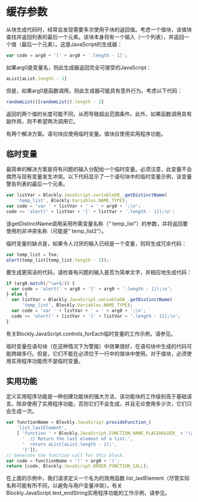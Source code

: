 # 缓存参数

从块生成代码时，经常会发现需要多次使用子块的返回值。考虑一个值块，该值块查找并返回列表的最后一个元素。该块本身将有一个输入（一个列表），并返回一个值（最后一个元素）。这是JavaScript的生成器：

```js
var code = arg0 + '[' + arg0 + '.length - 1]';
```
如果arg0是变量名，则此生成器返回完全可接受的JavaScript：

```js
aList[aList.length - 1]
```

但是，如果arg0是函数调用，则此生成器可能具有意外行为。考虑以下代码：

```js
randomList()[randomList().length - 1]
```

返回的两个值的长度可能不同，从而导致超出范围条件。此外，如果函数调用具有副作用，则不希望两次调用它。

有两个解决方案。语句块应使用临时变量。值块应使用实用程序功能。

## 临时变量

最简单的解决方案是将有问题的输入分配给一个临时变量。必须注意，此变量不会偶然与现有变量发生冲突。以下代码显示了一个语句块中的临时变量示例，该变量警告列表的最后一个元素。

```js
var listVar = Blockly.JavaScript.variableDB_.getDistinctName(
    'temp_list', Blockly.Variables.NAME_TYPE);
var code = 'var ' + listVar + ' = ' + arg0 + ';\n';
code += 'alert(' + listVar + '[' + listVar + '.length - 1]);\n';
```
该getDistinctName调用采用所需变量名称（“ temp_list”）的参数，并将返回要使用的非冲突名称（可能是“ temp_list2”）。

临时变量的缺点是，如果令人讨厌的输入已经是一个变量，则将生成冗余代码：

```js
var temp_list = foo;
alert(temp_list[temp_list.length - 1]);
```

要生成更简洁的代码，请检查有问题的输入是否为简单文字，并相应地生成代码：

```js
if (arg0.match(/^\w+$/)) {
  var code = 'alert(' + arg0 + '[' + arg0 + '.length - 1]);\n';
} else {
  var listVar = Blockly.JavaScript.variableDB_.getDistinctName(
      'temp_list', Blockly.Variables.NAME_TYPE);
  var code = 'var ' + listVar + ' = ' + arg0 + ';\n';
  code += 'alert(' + listVar + '[' + listVar + '.length - 1]);\n';
}
```
     


有关Blockly.JavaScript.controls_forEach临时变量的工作示例，请参见。

临时变量在语句块（在这种情况下为警报）中效果很好，在语句块中生成的代码可能跨越多行。但是，它们不能在必须位于一行中的值块中使用。对于值块，必须使用实用程序功能而不是临时变量。

## 实用功能

定义实用程序功能是一种创建功能块的强大方法，该功能块的工作级别高于基础语言。除非使用了实用程序功能，否则它们不会生成，并且无论使用多少次，它们只会生成一次。

```js
var functionName = Blockly.JavaScript.provideFunction_(
    'list_lastElement',
    [ 'function ' + Blockly.JavaScript.FUNCTION_NAME_PLACEHOLDER_ + '(aList) {',
      '  // Return the last element of a list.',
      '  return aList[aList.length - 1];',
      '}']);
// Generate the function call for this block.
var code = functionName + '(' + arg0 + ')';
return [code, Blockly.JavaScript.ORDER_FUNCTION_CALL];
```

在上面的示例中，我们请求定义一个名为的效用函数 list_lastElement（尽管实际名称可能有所不同，以避免与用户变量冲突）。有关Blockly.JavaScript.text_endString实用程序功能的工作示例，请参见。